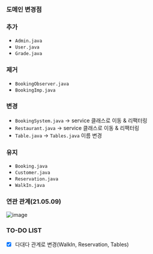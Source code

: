 ### 도메인 변경점

### 추가

* `Admin.java`
* `User.java`
* `Grade.java`

### 제거

* `BookingObserver.java`
* `BookingImp.java`

### 변경

* `BookingSystem.java` -> service 클래스로 이동 & 리팩터링
* `Restaurant.java` -> service 클래스로 이동 & 리팩터링
* `Table.java` -> `Tables.java` 이름 변경

### 유지

* `Booking.java`
* `Customer.java`
* `Reservation.java`
* `WalkIn.java`

### 연관 관계(21.05.09)

![image](https://user-images.githubusercontent.com/69145799/117565749-de679480-b0ed-11eb-9581-ea8c6fa70989.png)

### TO-DO LIST

* [x] 다대다 관계로 변경(WalkIn, Reservation, Tables)